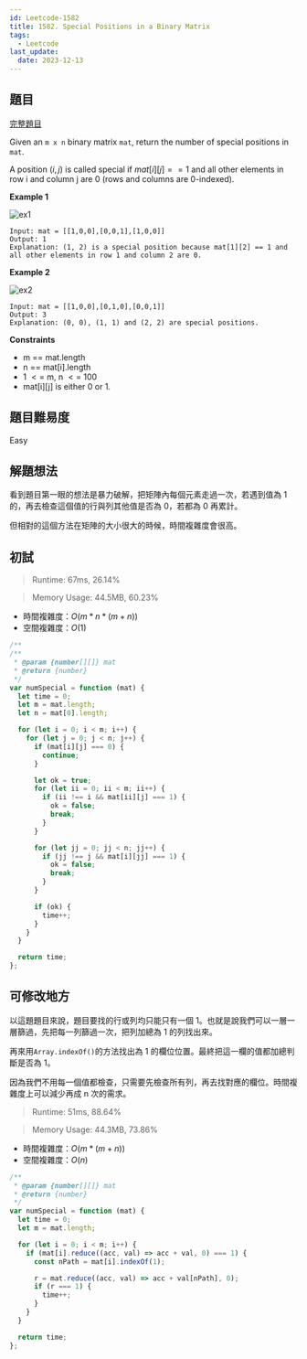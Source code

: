 ```yaml
---
id: Leetcode-1582
title: 1582. Special Positions in a Binary Matrix
tags:
  - Leetcode
last_update:
  date: 2023-12-13
---
```


## 題目

[完整題目](https://leetcode.com/problems/special-positions-in-a-binary-matrix/)

Given an `m x n` binary matrix `mat`, return the number of special positions in `mat`.

A position $(i, j)$ is called special if $mat[i][j] == 1$ and all other elements in row i and column j are 0 (rows and columns are 0-indexed).

**Example 1**

![ex1](/img/tutorial/Leetcode/1582/special1.jpg)

```
Input: mat = [[1,0,0],[0,0,1],[1,0,0]]
Output: 1
Explanation: (1, 2) is a special position because mat[1][2] == 1 and all other elements in row 1 and column 2 are 0.

```

**Example 2**

![ex2](/img/tutorial/Leetcode/1582/special-grid.jpg)

```
Input: mat = [[1,0,0],[0,1,0],[0,0,1]]
Output: 3
Explanation: (0, 0), (1, 1) and (2, 2) are special positions.
```

**Constraints**

- m == mat.length
- n == mat[i].length
- 1 $<=$ m, n $<=$ 100
- mat[i][j] is either 0 or 1.

## 題目難易度

Easy

## 解題想法

看到題目第一眼的想法是暴力破解，把矩陣內每個元素走過一次，若遇到值為 1 的，再去檢查這個值的行與列其他值是否為 0，若都為 0 再累計。

但相對的這個方法在矩陣的大小很大的時候，時間複雜度會很高。

## 初試

> Runtime: 67ms, 26.14%

> Memory Usage: 44.5MB, 60.23%

- 時間複雜度：$O(m*n*(m+n))$
- 空間複雜度：$O(1)$

```javascript
/**
/**
 * @param {number[][]} mat
 * @return {number}
 */
var numSpecial = function (mat) {
  let time = 0;
  let m = mat.length;
  let n = mat[0].length;

  for (let i = 0; i < m; i++) {
    for (let j = 0; j < n; j++) {
      if (mat[i][j] === 0) {
        continue;
      }

      let ok = true;
      for (let ii = 0; ii < m; ii++) {
        if (ii !== i && mat[ii][j] === 1) {
          ok = false;
          break;
        }
      }

      for (let jj = 0; jj < n; jj++) {
        if (jj !== j && mat[i][jj] === 1) {
          ok = false;
          break;
        }
      }

      if (ok) {
        time++;
      }
    }
  }

  return time;
};
```

## 可修改地方

以這題題目來說，題目要找的行或列均只能只有一個 1。也就是說我們可以一層一層篩過，先把每一列篩過一次，把列加總為 1 的列找出來。

再來用`Array.indexOf()`的方法找出為 1 的欄位位置。最終把這一欄的值都加總判斷是否為 1。

因為我們不用每一個值都檢查，只需要先檢查所有列，再去找對應的欄位。時間複雜度上可以減少再成 n 次的需求。

> Runtime: 51ms, 88.64%

> Memory Usage: 44.3MB, 73.86%

- 時間複雜度：$O(m*(m+n))$
- 空間複雜度：$O(n)$

```javascript
/**
 * @param {number[][]} mat
 * @return {number}
 */
var numSpecial = function (mat) {
  let time = 0;
  let m = mat.length;

  for (let i = 0; i < m; i++) {
    if (mat[i].reduce((acc, val) => acc + val, 0) === 1) {
      const nPath = mat[i].indexOf(1);

      r = mat.reduce((acc, val) => acc + val[nPath], 0);
      if (r === 1) {
        time++;
      }
    }
  }

  return time;
};
```
